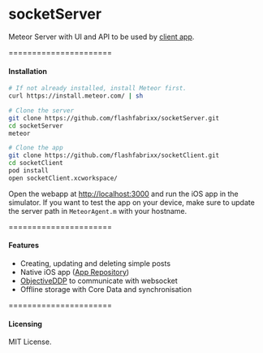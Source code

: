 socketServer
============

Meteor Server with UI and API to be used by [client app](https://github.com/flashfabrixx/socketClient).

======================
#### Installation

````sh
# If not already installed, install Meteor first. 
curl https://install.meteor.com/ | sh

# Clone the server
git clone https://github.com/flashfabrixx/socketServer.git
cd socketServer
meteor

# Clone the app
git clone https://github.com/flashfabrixx/socketClient.git
cd socketClient
pod install
open socketClient.xcworkspace/
````

Open the webapp at [http://localhost:3000](http://localhost:3000) and run the iOS app in the simulator. If you want to test the app on your device, make sure to update the server path in ``MeteorAgent.m`` with your hostname.

======================
#### Features

- Creating, updating and deleting simple posts
- Native iOS app ([App Repository](https://github.com/flashfabrixx/socketClient))
- [ObjectiveDDP](https://github.com/boundsj/ObjectiveDDP) to communicate with websocket
- Offline storage with Core Data and synchronisation

======================
#### Licensing

MIT License.
